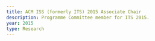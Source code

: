 ```yaml
---
title: ACM ISS (formerly ITS) 2015 Associate Chair
description: Programme Committee member for ITS 2015.
year: 2015
type: Research
---
```

